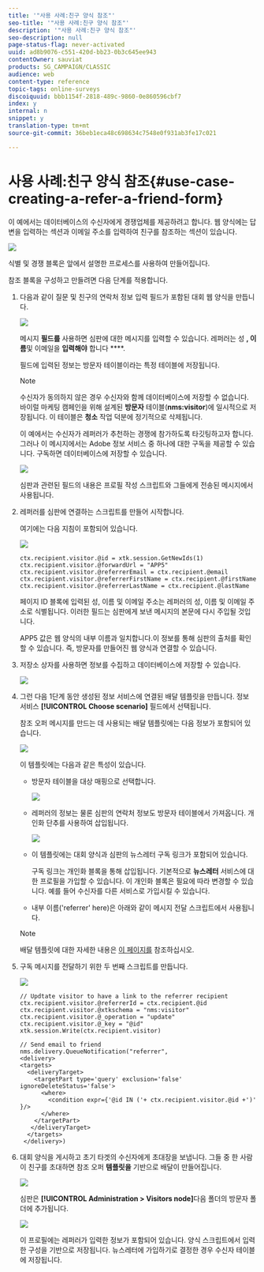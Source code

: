 ```yaml
---
title: '"사용 사례:친구 양식 참조"'
seo-title: '"사용 사례:친구 양식 참조"'
description: '"사용 사례:친구 양식 참조"'
seo-description: null
page-status-flag: never-activated
uuid: ad8b9076-c551-420d-bb23-0b3c645ee943
contentOwner: sauviat
products: SG_CAMPAIGN/CLASSIC
audience: web
content-type: reference
topic-tags: online-surveys
discoiquuid: bbb1154f-2818-489c-9860-0e860596cbf7
index: y
internal: n
snippet: y
translation-type: tm+mt
source-git-commit: 36beb1eca48c698634c7548e0f931ab3fe17c021

---
```



# 사용 사례:친구 양식 참조{#use-case-creating-a-refer-a-friend-form}

이 예에서는 데이터베이스의 수신자에게 경쟁업체를 제공하려고 합니다. 웹 양식에는 답변을 입력하는 섹션과 이메일 주소를 입력하여 친구를 참조하는 섹션이 있습니다.

![](assets/s_ncs_admin_survey_viral_sample_0.png)

식별 및 경쟁 블록은 앞에서 설명한 프로세스를 사용하여 만들어집니다.

참조 블록을 구성하고 만들려면 다음 단계를 적용합니다.

1. 다음과 같이 질문 및 친구의 연락처 정보 입력 필드가 포함된 대회 웹 양식을 만듭니다.

   ![](assets/s_ncs_admin_survey_viral_sample_2.png)

   메시지 **필드를** 사용하면 심판에 대한 메시지를 입력할 수 있습니다. 레퍼러는 성 **, 이름**&#x200B;및 이메일을 **입력해야** 합니다 ****.

   필드에 입력된 정보는 방문자 테이블이라는 특정 테이블에 저장됩니다.

   >[!NOTE]
   >
   >수신자가 동의하지 않은 경우 수신자와 함께 데이터베이스에 저장할 수 없습니다. 바이럴 마케팅 캠페인을 위해 설계된 **방문자** 테이블(**nms:visitor**)에 일시적으로 저장됩니다. 이 테이블은 **청소** 작업 덕분에 정기적으로 삭제됩니다.
   >
   >이 예에서는 수신자가 레퍼러가 추천하는 경쟁에 참가하도록 타깃팅하고자 합니다. 그러나 이 메시지에서는 Adobe 정보 서비스 중 하나에 대한 구독을 제공할 수 있습니다. 구독하면 데이터베이스에 저장할 수 있습니다.

   ![](assets/s_ncs_admin_survey_viral_sample_5.png)

   심판과 관련된 필드의 내용은 프로필 작성 스크립트와 그들에게 전송된 메시지에서 사용됩니다.

1. 레퍼러를 심판에 연결하는 스크립트를 만들어 시작합니다.

   여기에는 다음 지침이 포함되어 있습니다.

   ![](assets/s_ncs_admin_survey_viral_sample_4.png)

   ```
   ctx.recipient.visitor.@id = xtk.session.GetNewIds(1)
   ctx.recipient.visitor.@forwardUrl = "APP5"
   ctx.recipient.visitor.@referrerEmail = ctx.recipient.@email
   ctx.recipient.visitor.@referrerFirstName = ctx.recipient.@firstName
   ctx.recipient.visitor.@referrerLastName = ctx.recipient.@lastName
   ```

   페이지 ID 블록에 입력된 성, 이름 및 이메일 주소는 레퍼러의 성, 이름 및 이메일 주소로 식별됩니다. 이러한 필드는 심판에게 보낸 메시지의 본문에 다시 주입될 것입니다.

   APP5 값은 웹 양식의 내부 이름과 일치합니다.이 정보를 통해 심판의 출처를 확인할 수 있습니다. 즉, 방문자를 만들어진 웹 양식과 연결할 수 있습니다.

1. 저장소 상자를 사용하면 정보를 수집하고 데이터베이스에 저장할 수 있습니다.

   ![](assets/s_ncs_admin_survey_viral_sample_4b.png)

1. 그런 다음 1단계 동안 생성된 정보 서비스에 연결된 배달 템플릿을 만듭니다. 정보 서비스 **[!UICONTROL Choose scenario]** 필드에서 선택됩니다.

   참조 오퍼 메시지를 만드는 데 사용되는 배달 템플릿에는 다음 정보가 포함되어 있습니다.

   ![](assets/s_ncs_admin_survey_viral_sample_7.png)

   이 템플릿에는 다음과 같은 특성이 있습니다.

   * 방문자 테이블을 대상 매핑으로 선택합니다.

      ![](assets/s_ncs_admin_survey_viral_sample_7b.png)

   * 레퍼러의 정보는 물론 심판의 연락처 정보도 방문자 테이블에서 가져옵니다. 개인화 단추를 사용하여 삽입됩니다.

      ![](assets/s_ncs_admin_survey_viral_sample_7a.png)

   * 이 템플릿에는 대회 양식과 심판의 뉴스레터 구독 링크가 포함되어 있습니다.

      구독 링크는 개인화 블록을 통해 삽입됩니다. 기본적으로 **뉴스레터** 서비스에 대한 프로필을 가입할 수 있습니다. 이 개인화 블록은 필요에 따라 변경할 수 있습니다. 예를 들어 수신자를 다른 서비스로 가입시킬 수 있습니다.

   * 내부 이름(&#39;referrer&#39; here)은 아래와 같이 메시지 전달 스크립트에서 사용됩니다.
   >[!NOTE]
   >
   >배달 템플릿에 대한 자세한 내용은 [이 페이지를](../../delivery/using/about-templates.md) 참조하십시오.

1. 구독 메시지를 전달하기 위한 두 번째 스크립트를 만듭니다.

   ![](assets/s_ncs_admin_survey_viral_sample_7c.png)

   ```
   // Updtate visitor to have a link to the referrer recipient
   ctx.recipient.visitor.@referrerId = ctx.recipient.@id
   ctx.recipient.visitor.@xtkschema = "nms:visitor"
   ctx.recipient.visitor.@_operation = "update" 
   ctx.recipient.visitor.@_key = "@id" 
   xtk.session.Write(ctx.recipient.visitor)
   
   // Send email to friend
   nms.delivery.QueueNotification("referrer",
   <delivery>
   <targets>
     <deliveryTarget>
       <targetPart type='query' exclusion='false' ignoreDeleteStatus='false'>
         <where>
           <condition expr={'@id IN ('+ ctx.recipient.visitor.@id +')' }/>
         </where>
       </targetPart>
      </deliveryTarget>
     </targets>
    </delivery>)
   ```

1. 대회 양식을 게시하고 초기 타겟의 수신자에게 초대장을 보냅니다. 그들 중 한 사람이 친구를 초대하면 참조 오퍼 **템플릿을** 기반으로 배달이 만들어집니다.

   ![](assets/s_ncs_admin_survey_viral_sample_8.png)

   심판은 **[!UICONTROL Administration > Visitors node]**&#x200B;다음 폴더의 방문자 폴더에 추가됩니다.

   ![](assets/s_ncs_admin_survey_viral_sample_9.png)

   이 프로필에는 레퍼러가 입력한 정보가 포함되어 있습니다. 양식 스크립트에서 입력한 구성을 기반으로 저장됩니다. 뉴스레터에 가입하기로 결정한 경우 수신자 테이블에 저장됩니다.

